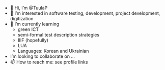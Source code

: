 - 👋 Hi, I’m @TuulaP
- 👀 I’m interested in software testing, development, project development, digitization 
- 🌱 I’m currently learning 
     - green ICT
     - semi-formal test description strategies
     - IIIF (hopefully)
     - LUA
     - Languages: Korean and Ukrainian
- I’m looking to collaborate on ...
- 📫 How to reach me: see profile links 

<!---
TuulaP/TuulaP is a ✨ special ✨ repository because its `README.md` (this file) appears on your GitHub profile.
You can click the Preview link to take a look at your changes.
--->
